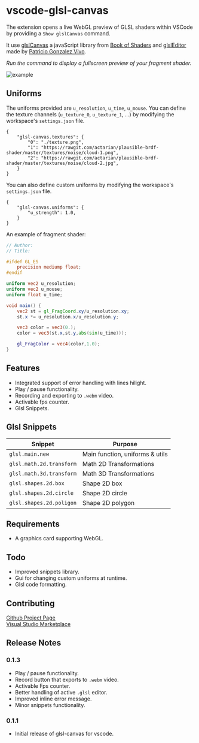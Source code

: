 # vscode-glsl-canvas

The extension opens a live WebGL preview of GLSL shaders within VSCode by providing a ```Show glslCanvas``` command.

It use [glslCanvas](https://github.com/patriciogonzalezvivo/glslCanvas) a javaScript library from [Book of Shaders](http://thebookofshaders.com) and [glslEditor](http://editor.thebookofshaders.com) made by [Patricio Gonzalez Vivo](http://patriciogonzalezvivo.com).

*Run the command to display a fullscreen preview of your fragment shader.*

![example](https://rawgit.com/actarian/vscode-glsl-canvas/master/src/preview.gif)

## Uniforms

The uniforms provided are ```u_resolution```, ```u_time```, ```u_mouse```. You can define the texture channels (```u_texture_0```, ```u_texture_1```, ...) by modifying the workspace's ```settings.json``` file. 
```
{
    "glsl-canvas.textures": {
        "0": "./texture.png",
        "1": "https://rawgit.com/actarian/plausible-brdf-shader/master/textures/noise/cloud-1.png",
        "2": "https://rawgit.com/actarian/plausible-brdf-shader/master/textures/noise/cloud-2.jpg",        
    }
}
```

You can also define custom uniforms by modifying the workspace's ```settings.json``` file. 
```
{
    "glsl-canvas.uniforms": {
        "u_strength": 1.0,
    }
}
```

An example of fragment shader:
```glsl
// Author:
// Title:

#ifdef GL_ES
    precision mediump float;
#endif

uniform vec2 u_resolution;
uniform vec2 u_mouse;
uniform float u_time;

void main() {
    vec2 st = gl_FragCoord.xy/u_resolution.xy;
    st.x *= u_resolution.x/u_resolution.y;

    vec3 color = vec3(0.);
    color = vec3(st.x,st.y,abs(sin(u_time)));

    gl_FragColor = vec4(color,1.0);
}
```

## Features

* Integrated support of error handling with lines hilight.
* Play / pause functionality.
* Recording and exporting to ```.webm``` video.
* Activable fps counter.
* Glsl Snippets.

## Glsl Snippets

| Snippet                      | Purpose                         |
|------------------------------|---------------------------------|
| `glsl.main.new`              | Main function, uniforms & utils |
| `glsl.math.2d.transform`     | Math 2D Transformations         |
| `glsl.math.3d.transform`     | Math 3D Transformations         |
| `glsl.shapes.2d.box`         | Shape 2D box                    |
| `glsl.shapes.2d.circle`      | Shape 2D circle                 |
| `glsl.shapes.2d.poligon`     | Shape 2D polygon                |

## Requirements

* A graphics card supporting WebGL.

## Todo

* Improved snippets library.
* Gui for changing custom uniforms at runtime.
* Glsl code formatting.

## Contributing

[Github Project Page](https://github.com/actarian/vscode-glsl-canvas)  
[Visual Studio Marketplace](https://marketplace.visualstudio.com/items?itemName=circledev.glsl-canvas)

## Release Notes

### 0.1.3

* Play / pause functionality.
* Record button that exports to ```.webm``` video.
* Activable Fps counter.
* Better handling of active ```.glsl``` editor.
* Improved inline error message.
* Minor snippets functionality.

### 0.1.1

* Initial release of glsl-canvas for vscode.

